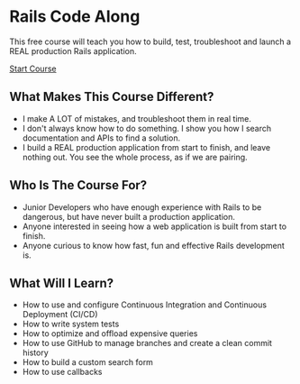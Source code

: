 # Rails Code Along

This free course will teach you how to build, test, troubleshoot and launch a REAL production Rails application.

[Start Course](https://railscodealong.com/)

## What Makes This Course Different?

- I make A LOT of mistakes, and troubleshoot them in real time.
- I don't always know how to do something. I show you how I search documentation and APIs to find a solution.
- I build a REAL production application from start to finish, and leave nothing out. You see the whole process, as if we are pairing.

## Who Is The Course For?

- Junior Developers who have enough experience with Rails to be dangerous, but have never built a production application.
- Anyone interested in seeing how a web application is built from start to finish.
- Anyone curious to know how fast, fun and effective Rails development is.

## What Will I Learn?

- How to use and configure Continuous Integration and Continuous Deployment (CI/CD)
- How to write system tests
- How to optimize and offload expensive queries
- How to use GitHub to manage branches and create a clean commit history
- How to build a custom search form
- How to use callbacks